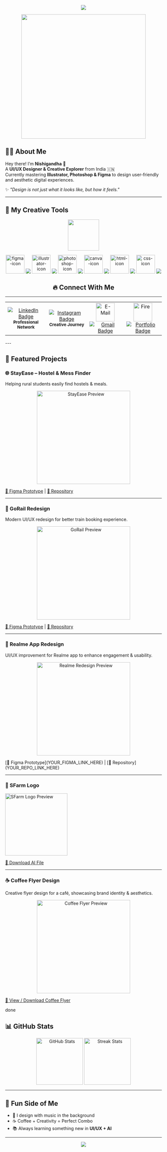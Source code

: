 <!-- Stylish GitHub Profile README for Nishigandha -->

<!-- Header Banner -->
<p align="center">
  <img src="https://capsule-render.vercel.app/api?type=waving&color=0:FF69B4,100:8A2BE2&height=200&section=header&text=👋%20Nishigandha%20Shende%20✨&fontSize=40&fontColor=fff&animation=fadeIn&fontAlignY=35"/>
</p>
<p align="center">
  <img src="https://i.gifer.com/DXKg.gif" width="400"/>
</p>


<!-- About Me -->
## 👩‍🎨 About Me
Hey there! I’m **Nishigandha** 💖  
A **UI/UX Designer & Creative Explorer** from India 🇮🇳  
Currently mastering **Illustrator, Photoshop & Figma** to design user-friendly and aesthetic digital experiences.  

✨ _"Design is not just what it looks like, but how it feels."_  

---

## 🎨 My Creative Tools
<p align="center">
  <img src="https://i.gifer.com/McIo.gif" width="100"/>
</p>

<p align="center">
  <!-- Figma -->
  <img src="https://github.com/user-attachments/assets/6df4caba-d837-4fb1-9500-83d0e2f1ed83" alt="figma-icon" width="60"/>
  <img src="https://img.shields.io/badge/Figma-%23F24E1E.svg?&style=for-the-badge&logo=figma&logoColor=white" />

  <!-- Illustrator -->
  <img src="https://github.com/user-attachments/assets/5624aa5e-10d9-4d5c-9d89-379d1038548a" alt="illustrator-icon" width="60"/>
  <img src="https://img.shields.io/badge/Adobe%20Illustrator-%23FF9A00.svg?&style=for-the-badge&logo=adobeillustrator&logoColor=white" />

  <!-- Photoshop -->
  <img src="https://github.com/user-attachments/assets/c761fef5-d3b3-4e8a-9632-82cb2c93037a" alt="photoshop-icon" width="60"/>
  <img src="https://img.shields.io/badge/Adobe%20Photoshop-%2331A8FF.svg?&style=for-the-badge&logo=adobephotoshop&logoColor=white" />

  <!-- Canva -->
  <img src="https://github.com/user-attachments/assets/909d6c6d-5812-4084-b88c-c43dc26c7a8b" alt="canva-icon" width="60"/>
  <img src="https://img.shields.io/badge/Canva-%2300C4CC.svg?&style=for-the-badge&logo=Canva&logoColor=white" />

  <!-- HTML -->
  <img src="https://github.com/user-attachments/assets/55fdf2ea-b213-4f47-a3c7-16e2772092ae" alt="html-icon" width="60"/>
  <img src="https://img.shields.io/badge/HTML5-%23E34F26.svg?&style=for-the-badge&logo=html5&logoColor=white" />

  <!-- CSS -->
  <img src="https://github.com/user-attachments/assets/eb47a44a-ce54-4646-bd4e-ee8896759884" alt="css-icon" width="60"/>
  <img src="https://img.shields.io/badge/CSS3-%231572B6.svg?&style=for-the-badge&logo=css3&logoColor=white" />
</p>

<div align="center">
  <h2>🔥 Connect With Me</h2>
  <hr>
  <table cellpadding="10">
    <tr>
      <td align="center" width="180">
        <a href="YOUR_LINKEDIN_URL" target="_blank">
          <img src="https://img.shields.io/badge/LinkedIn-0077B5?style=for-the-badge&logo=linkedin&logoColor=white" alt="LinkedIn Badge"/>
          <br>
          <sub><b>Professional Network</b></sub>
        </a>
      </td>
      
     
      
      
  <td align="center" width="180">
        <a href="YOUR_INSTAGRAM_URL" target="_blank">
          <img src="https://img.shields.io/badge/Instagram-E4405F?style=for-the-badge&logo=instagram&logoColor=white" alt="Instagram Badge"/>
          <br>
          <sub><b>Creative Journey</b></sub>
        </a>
      </td>

   <td align="center" width="180">
        <a href="mailto:YOUR_EMAIL_ADDRESS" target="_blank">
          <img src="https://raw.githubusercontent.com/Tarikul-Islam-Anik/Animated-Fluent-Emojis/master/Emojis/Objects/E-Mail.png" alt="E-Mail" width="60" height="60" />
          <br>
          <img src="https://img.shields.io/badge/Gmail-D14836?style=for-the-badge&logo=gmail&logoColor=white" alt="Gmail Badge"/>
        </a>
      </td>
      
   <td align="center" width="180">
        <a href="YOUR_PORTFOLIO_URL" target="_blank">
          <img src="https://raw.githubusercontent.com/Tarikul-Islam-Anik/Animated-Fluent-Emojis/master/Emojis/Symbols/Fire.png" alt="Fire" width="60" height="60" />
          <br>
          <img src="https://img.shields.io/badge/Portfolio-FF6D00?style=for-the-badge&logo=googlechrome&logoColor=white" alt="Portfolio Badge"/>
        </a>
      </td>
    </tr>
  </table>
</div>
---

## 🚀 Featured Projects

### 🌐 StayEase – Hostel & Mess Finder
Helping rural students easily find hostels & meals.

<p align="center">
  <a href="https://www.figma.com/proto/4HFst0P61Mik9wA23LldYn/StayEase?page-id=0%3A1&node-id=13-129&p=f&viewport=245%2C129%2C0.07&t=LWDaD2vSKes3w2c3-1&scaling=contain&content-scaling=fixed&starting-point-node-id=13%3A129">
    <img src="https://github.com/user-attachments/assets/18c7ca41-33fe-4a42-84dd-45d2bb454427" alt="StayEase Preview" width="300"/>
  </a>
</p>

[🔗 Figma Prototype](https://www.figma.com/proto/4HFst0P61Mik9wA23LldYn/StayEase?page-id=0%3A1) | [📂 Repository](https://github.com/nishigandhadesigns/StayEase)


---


### 🚂 GoRail Redesign
Modern UI/UX redesign for better train booking experience.

<p align="center">
  <a href="https://www.figma.com/proto/P6aHPQsvQFtFpiOAgHTp7h/IRCTC?page-id=0%3A1&node-id=43-13&starting-point-node-id=43%3A12&t=XwgQ0eyFH9CQN5JC-1">
    <img src="https://github.com/user-attachments/assets/6d47e77f-3abc-43d8-b293-cace84985ebc" alt="GoRail Preview" width="300"/>
  </a>
</p>

[🔗 Figma Prototype](https://www.figma.com/proto/P6aHPQsvQFtFpiOAgHTp7h/IRCTC?page-id=0%3A1&node-id=43-13&starting-point-node-id=43%3A12&t=XwgQ0eyFH9CQN5JC-1) | [📂 Repository](https://github.com/nishigandhadesigns/GoRail)

---

### 📱 Realme App Redesign
UI/UX improvement for Realme app to enhance engagement & usability.  
<p align="center">
  <a href="[YOUR_FIGMA_LINK_HERE](https://www.figma.com/proto/nwTPBIC5gUSNlSy9cxRtCP/Realme?page-id=0%3A1&node-id=19-112&p=f&viewport=-690%2C331%2C0.09&t=1hGhkpF8CBBNgbPC-1&scaling=min-zoom&content-scaling=fixed)"><img src="YOUR_IMAGE_LI![Uploading Gemini_Generated_Image_mhfkmvmhfkmvmhfk.png.png…]()
NK_HERE" alt="Realme Redesign Preview" width="300"/></a>
</p>
[🔗 Figma Prototype](YOUR_FIGMA_LINK_HERE) | [📂 Repository](YOUR_REPO_LINK_HERE)

---

### 🥭 SFarm Logo

<!-- Image Preview -->
<a href="https://github.com/user-attachments/assets/f47d3ff0-a020-417b-ba9c-c53240be571d">
  <img src="https://github.com/user-attachments/assets/f47d3ff0-a020-417b-ba9c-c53240be571d" alt="SFarm Logo Preview" width="200"/>
</a>

<!-- Download Link -->
[📂 Download AI File](https://github.com/user-attachments/assets/f47d3ff0-a020-417b-ba9c-c53240be571d)

---

### ☕ Coffee Flyer Design
Creative flyer design for a café, showcasing brand identity & aesthetics.

<!-- Image Preview -->
<p align="center">
  <a href="https://github.com/user-attachments/assets/c6a7b0c6-35f2-495e-9d05-a37c17db3c28">
    <img src="https://github.com/user-attachments/assets/c6a7b0c6-35f2-495e-9d05-a37c17db3c28" alt="Coffee Flyer Preview" width="300"/>
  </a>
</p>

<!-- Download / View Link -->
[🔗 View / Download Coffee Flyer](https://github.com/user-attachments/assets/c6a7b0c6-35f2-495e-9d05-a37c17db3c28)

done 
## 📊 GitHub Stats
<p align="center">
  <img src="https://github-readme-stats.vercel.app/api?username=nishigandhadesigns&show_icons=true&theme=radical" alt="GitHub Stats" height="150"/>
  <img src="https://github-readme-streak-stats.herokuapp.com/?user=nishigandhadesigns&theme=radical" alt="Streak Stats" height="150"/>
</p>

---

## 🌸 Fun Side of Me
- 🎵 I design with music in the background  
- ☕ Coffee + Creativity = Perfect Combo  
- 📚 Always learning something new in **UI/UX + AI**  

---

<!-- Footer Banner -->
<p align="center">
  <img src="https://capsule-render.vercel.app/api?type=waving&color=0:8A2BE2,100:FF69B4&height=120&section=footer"/>
</p>
